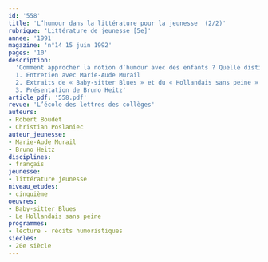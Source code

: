 ```yaml
---
id: '558'
title: 'L’humour dans la littérature pour la jeunesse  (2/2)'
rubrique: 'Littérature de jeunesse [5e]'
annee: '1991'
magazine: 'n°14 15 juin 1992'
pages: '10'
description: 
  'Comment approcher la notion d’humour avec des enfants ? Quelle distinction faire entre comique et humour ? Y a-t-il un humour spécifique à la littérature pour la jeunesse ? Peut-on écrire des textes humoristiques ?
  1. Entretien avec Marie-Aude Murail
  2. Extraits de « Baby-sitter Blues » et du « Hollandais sans peine »
  3. Présentation de Bruno Heitz'
article_pdf: '558.pdf'
revue: 'L’école des lettres des collèges'
auteurs:
- Robert Boudet
- Christian Poslaniec
auteur_jeunesse:
- Marie-Aude Murail
- Bruno Heitz
disciplines:
- français
jeunesse:
- littérature jeunesse
niveau_etudes:
- cinquième
oeuvres:
- Baby-sitter Blues
- Le Hollandais sans peine
programmes:
- lecture - récits humoristiques
siecles:
- 20e siècle
---
```

